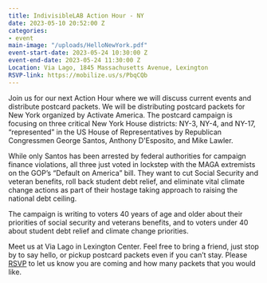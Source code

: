 ```yaml
---
title: IndivisibleLAB Action Hour - NY
date: 2023-05-10 20:52:00 Z
categories:
- event
main-image: "/uploads/HelloNewYork.pdf"
event-start-date: 2023-05-24 10:30:00 Z
event-end-date: 2023-05-24 11:30:00 Z
Location: Via Lago, 1845 Massachusetts Avenue, Lexington
RSVP-link: https://mobilize.us/s/PbqCQb
---
```


Join us for our next Action Hour where we will discuss current events and distribute postcard packets. We will be distributing postcard packets for New York organized by Activate America. The postcard campaign is focusing on three critical New York House districts: NY-3, NY-4, and NY-17, “represented” in the US House of Representatives by Republican Congressmen George Santos, Anthony D'Esposito, and Mike Lawler.

While only Santos has been arrested by federal authorities for campaign finance violations, all three just voted in lockstep with the MAGA extremists on the GOP’s “Default on America” bill. They want to cut Social Security and veteran benefits, roll back student debt relief, and eliminate vital climate change actions as part of their  hostage taking approach to raising the national debt ceiling.

The campaign is writing to voters 40 years of age and older about their priorities of social security and veterans benefits, and to voters under 40 about student debt relief and climate change priorities.

Meet us at Via Lago in Lexington Center. Feel free to bring a friend, just stop by to say hello, or pickup postcard packets even if you can’t stay. Please [RSVP](https://mobilize.us/s/PbqCQb) to let us know you are coming and how many packets that you would like. 